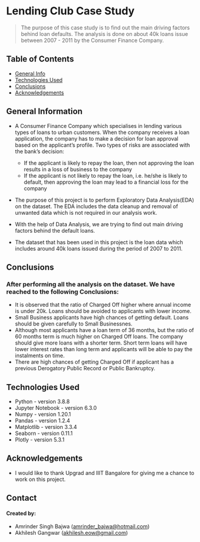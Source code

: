 # Lending Club Case Study
> The purpose of this case study is to find out the main driving factors behind loan defaults. The analysis is done on about 40k loans issue between 2007 - 2011 by the Consumer Finance Company.


## Table of Contents
* [General Info](#general-information)
* [Technologies Used](#technologies-used)
* [Conclusions](#conclusions)
* [Acknowledgements](#acknowledgements)

<!-- You can include any other section that is pertinent to your problem -->

## General Information
- A Consumer Finance Company which specialises in lending various types of loans to urban customers. When the company receives a loan application, the company has to make a decision for loan approval based on the applicant’s profile. Two types of risks are associated with the bank’s decision:
   - If the applicant is likely to repay the loan, then not approving the loan results in a loss of business to the company
   - If the applicant is not likely to repay the loan, i.e. he/she is likely to default, then approving the loan may lead to a financial loss for the company

- The purpose of this project is to perform Exploratory Data Analysis(EDA) on the dataset. The EDA includes the data cleanup and removal of unwanted data which is not required in our analysis work. 
- With the help of Data Analysis, we are trying to find out main driving factors behind the default loans.
- The dataset that has been used in this project is the loan data which includes around 40k loans issued during the period of 2007 to 2011. 

<!-- You don't have to answer all the questions - just the ones relevant to your project. -->

## Conclusions
### After performing all the analysis on the dataset. We have reached to the following Conclusions:
- It is observed that the ratio of Charged Off higher where annual income is under 20k. Loans should be avoided to applicants with lower income.
- Small Business applicants have high chances of getting default. Loans should be given carefully to Small Businessnes.
- Although most applicants have a loan term of 36 months, but the ratio of 60 months term is much higher on Charged Off loans. The company should give more loans with a shorter term. Short term loans will have lower interest rates than long term and applicants will be able to pay the instalments on time.
- There are high chances of getting Charged Off if applicant has a previous Derogatory Public Record or Public Bankruptcy.

<!-- You don't have to answer all the questions - just the ones relevant to your project. -->


## Technologies Used
- Python - version 3.8.8
- Jupyter Notebook - version 6.3.0
- Numpy - version 1.20.1
- Pandas - version 1.2.4
- Matplotlib - version 3.3.4
- Seaborn - version 0.11.1
- Plotly - version 5.3.1


<!-- As the libraries versions keep on changing, it is recommended to mention the version of library used in this project -->

## Acknowledgements
- I would like to thank Upgrad and IIIT Bangalore for giving me a chance to work on this project.


## Contact
#### Created by:
- Amrinder Singh Bajwa (amrinder_bajwa@hotmail.com) 
- Akhilesh Gangwar (akhilesh.eow@gmail.com)


<!-- Optional -->
<!-- ## License -->
<!-- This project is open source and available under the [... License](). -->

<!-- You don't have to include all sections - just the one's relevant to your project -->
